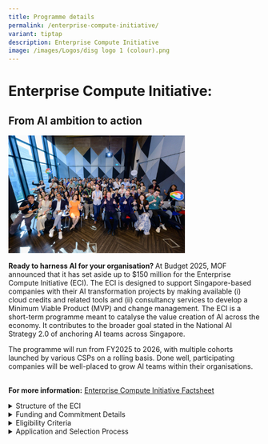 ```yaml
---
title: Programme details
permalink: /enterprise-compute-initiative/
variant: tiptap
description: Enterprise Compute Initiative
image: /images/Logos/disg logo 1 (colour).png
---
```

<h1><strong>Enterprise Compute Initiative:</strong></h1>
<h2><strong>From AI ambition to action</strong></h2>
<p></p>
<div class="isomer-image-wrapper">
<img style="width: 70%;" height="auto" width="100%" alt="Photo of participants at Google's pilot AI Cloud Take Off" src="/images/JON_3246.jpg">
</div>
<p><strong>Ready to harness AI for your organisation? </strong>At Budget
2025, MOF announced that it has set aside up to $150 million for the Enterprise
Compute Initiative (ECI). The ECI is designed to support Singapore-based
companies with their AI transformation projects by making available (i)
cloud credits and related tools and (ii) consultancy services to develop
a Minimum Viable Product (MVP) and change management. The ECI is a short-term
programme meant to catalyse the value creation of AI across the economy.
It contributes to the broader goal stated in the National AI Strategy 2.0
of anchoring AI teams across Singapore.</p>
<p>The programme will run from FY2025 to 2026, with multiple cohorts launched
by various CSPs on a rolling basis. Done well, participating companies
will be well-placed to grow AI teams within their organisations.&nbsp;</p>
<p>
<br><strong>For more information:</strong>  <a href="/files/ECI_Factsheet__28_May_.pdf" rel="noopener nofollow" target="_blank">Enterprise Compute Initiative Factsheet</a>
</p>
<div data-type="detailGroup" class="isomer-accordion isomer-accordion-white">
<details class="isomer-details">
<summary>Structure of the ECI</summary>
<div data-type="detailsContent" class="isomer-details-content">
<p>Participating companies will partner Cloud Service Providers (CSPs) to
access cutting-edge AI tools, cloud credits, and related training needed
to develop a Minimum Viable Product (MVP).&nbsp;</p>
<p></p>
<p>Companies will be supported by select Consultant Partners who are familiar
with the CSPs’ cloud platforms, with Government supporting part of the
cost of consultancy services needed to create an MVP or conduct change
management.</p>
<div class="isomer-image-wrapper">
<img style="margin-left:0px;margin-top:0px;" height="362" width="482" src="https://lh7-rt.googleusercontent.com/docsz/AD_4nXc9ESbaTBHZM8vxnHc-kI56VGqISHSsmH87hhujb8-l_QF2klLLE7erJTfitGOzx4pifsK38HerwmWikf4j195_nndKlZ_9YHMvR-fQY2ojR6QOg9n9DQsI_nPfyOalx47x8Jp3TS9k0worMOGbJrM?key=a2Bi_VQaRFeIroPCbG1qNg">
</div>
<p></p>
</div>
</details>
<details class="isomer-details">
<summary>Funding and Commitment Details</summary>
<div data-type="detailsContent" class="isomer-details-content">
<p>Each participating company can receive up to S$555,000 of support in the
form of cloud compute credits and consulting services. This comprises two
components:</p>
<p></p>
<ol>
<li>
<p><strong>CSPs</strong> will provide access to cloud credits, training, and
AI tools. Details on the support packages and cloud resources offered by
each CSP can be found <a href="https://www.disg.gov.sg/cloud-service-providers/" rel="noopener nofollow" target="_blank">here</a>.
This component is fully funded by the CSPs.&nbsp;</p>
</li>
<li>
<p><strong>Consulting partners/ System Integrators (SIs) </strong>will provide
services for AI strategy consulting, technical implementation, and process
redesign/change management. These services will be co-funded by government
(up to 70% support of S$150,000), with the remaining co-payment by participating
companies.&nbsp;</p>
</li>
</ol>
<p></p>
<p>The maximum consulting cost is capped at S$150,000. As such, Companies
are expected to commit 30% of the overall consulting cost, up to S$45,000.
Details on the co-funding component are as follows:</p>
<p></p>
<table style="minWidth: 75px">
<colgroup>
<col>
<col>
<col>
</colgroup>
<tbody>
<tr>
<td rowspan="1" colspan="1">
<p></p>
</td>
<td rowspan="1" colspan="1">
<p><strong>Share of costs for successful project* (%)</strong>
</p>
</td>
<td rowspan="1" colspan="1">
<p><strong>Share of costs for unsuccessful project (%)</strong>
</p>
</td>
</tr>
<tr>
<td rowspan="1" colspan="1">
<p><strong>Government</strong>
</p>
</td>
<td rowspan="1" colspan="1">
<p>70</p>
<p><em>(capped at $105,000 per company)</em>
</p>
</td>
<td rowspan="1" colspan="1">
<p>50</p>
<p><em>(capped at $75,000 per company)</em>
</p>
</td>
</tr>
<tr>
<td rowspan="1" colspan="1">
<p><strong>Consultant Partner/SI</strong>
</p>
</td>
<td rowspan="1" colspan="1">
<p>0</p>
</td>
<td rowspan="1" colspan="1">
<p>20</p>
</td>
</tr>
<tr>
<td rowspan="1" colspan="1">
<p><strong>Company</strong>
</p>
</td>
<td rowspan="1" colspan="1">
<p>30</p>
</td>
<td rowspan="1" colspan="1">
<p>30</p>
</td>
</tr>
</tbody>
</table>
<p><em>* Defined as a project that results in a Minimum Viable Product (MVP), as assessed by DISG with participating company’s inputs.</em>
</p>
<p>
<br><strong>As part of the programme, companies are expected to:&nbsp;</strong>
</p>
<p></p>
<ol>
<li>
<p>Fully commit manpower and technical resources to this project for the
programme duration (up to a year)&nbsp;
<br>
</p>
</li>
<li>
<p>Deliver on the outcome which is the MVP and change management processes&nbsp;
<br>
</p>
</li>
</ol>
<p>For companies that are ready to progress quickly, it is possible to complete
the programme earlier. Thereafter, if DISG assesses the company to be ready
for broader and longer-term AI plans, DISG will have a separate discussion
with the company on support options.</p>
</div>
</details>
<details class="isomer-details">
<summary>Eligibility Criteria</summary>
<div data-type="detailsContent" class="isomer-details-content">
<p>Companies registered or incorporated and are physically present in Singapore
are eligible for this programme, subject to meeting the following criteria:</p>
<p></p>
<p><u>Baseline Criteria</u>
</p>
<ul data-tight="true" class="tight">
<li>
<p>A business entity registered or incorporated and is physically present
in Singapore</p>
</li>
<li>
<p>CEO or equivalent-level sponsorship</p>
</li>
<li>
<p>Total organisation headcount based in Singapore should be at least 10
pax</p>
</li>
<li>
<p>Software/AI &amp; data capabilities: The organisation should have a tech
team of 2 or more pax. The Tech team can comprise of software engineers,
AI engineers, and/or data scientists roles.&nbsp;</p>
</li>
<li>
<p>Organisation has experience in building a custom AI solution for a proof
of concept and/or wider deployment.&nbsp;</p>
</li>
<li>
<p>Organisation has accessible data sets to be worked on for the use case&nbsp;</p>
</li>
<li>
<p>Financial ability to ensure project completion (e.g. typical EDB and Enterprise
SG request for information on financial health of the company)</p>
</li>
</ul>
<p></p>
<p><u>Use Case Assessment </u>– applications will be assessed based on the
impact of use case as well as organisational and infrastructure readiness</p>
<p></p>
<ul data-tight="true" class="tight">
<li>
<p>Type of use case: The proposed use case should focus on leveraging AI
to achieve at least of one of the following objectives: (i) process improvement;
(ii) new product development; (iii) research and development and/or (iv)
contribution to the broader ecosystem.</p>
</li>
<li>
<p>Impact: The proposed use case must demonstrate impact to the company and/or
industry and lead to the establishment of AI team(s) within the company.</p>
</li>
</ul>
</div>
</details>
<details class="isomer-details">
<summary>Application and Selection Process</summary>
<div data-type="detailsContent" class="isomer-details-content">
<p>Interested companies who assess that they meet the eligibility criteria
may apply <a href="https://www.disg.gov.sg/apply-here/" rel="noopener nofollow" target="_blank">here</a>.&nbsp;</p>
<p></p>
<p>Applications will be assessed based on the impact of the use-case to the
company and the industry, as well as organisational and infrastructure
readiness. Use-cases that are complex and scalable will be prioritised.&nbsp;</p>
<p></p>
<p>Companies will be notified by DISG is their application is successful.&nbsp;
<br>
</p>
</div>
</details>
</div>
<p>
<br>
</p>
<p>
<br>
</p>
